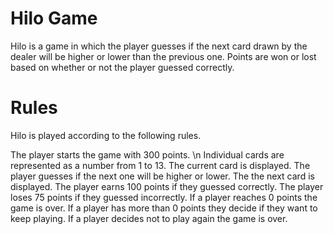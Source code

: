 # Hilo Game
Hilo is a game in which the player guesses if the next card drawn by the dealer will be higher or lower than the previous one. Points are won or lost based on whether or not the player guessed correctly.

# Rules 
Hilo is played according to the following rules.

The player starts the game with 300 points. \n
Individual cards are represented as a number from 1 to 13. 
The current card is displayed. 
The player guesses if the next one will be higher or lower. 
The the next card is displayed. 
The player earns 100 points if they guessed correctly. 
The player loses 75 points if they guessed incorrectly. 
If a player reaches 0 points the game is over. 
If a player has more than 0 points they decide if they want to keep playing. 
If a player decides not to play again the game is over.

